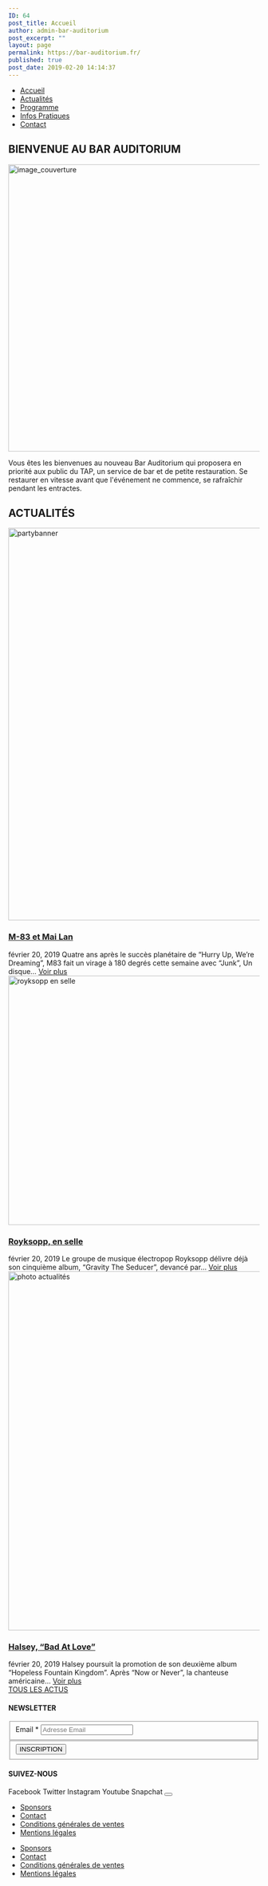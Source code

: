 ```yaml
---
ID: 64
post_title: Accueil
author: admin-bar-auditorium
post_excerpt: ""
layout: page
permalink: https://bar-auditorium.fr/
published: true
post_date: 2019-02-20 14:14:37
---
```

<nav id="elementor-navigation" role="navigation" aria-label="Elementor Menu">
<ul id="elementor-navmenu">
 	<li><a href="https://bar-auditorium.fr/">Accueil</a></li>
 	<li><a href="https://bar-auditorium.fr/actualites/">Actualités</a></li>
 	<li><a href="https://bar-auditorium.fr/programmes/artistes/">Programme</a></li>
 	<li><a href="https://bar-auditorium.fr/infos-pratiques/">Infos Pratiques</a></li>
 	<li><a href="https://bar-auditorium.fr/contact/">Contact</a></li>
</ul>
</nav>
<h2>BIENVENUE AU BAR AUDITORIUM</h2>
<img src="https://bar-auditorium.fr/wp-content/uploads/2019/02/banblue-1024x576.jpg" sizes="(max-width: 1024px) 100vw, 1024px" srcset="https://bar-auditorium.fr/wp-content/uploads/2019/02/banblue-1024x576.jpg 1024w, https://bar-auditorium.fr/wp-content/uploads/2019/02/banblue-300x169.jpg 300w, https://bar-auditorium.fr/wp-content/uploads/2019/02/banblue-768x432.jpg 768w, https://bar-auditorium.fr/wp-content/uploads/2019/02/banblue-1568x882.jpg 1568w" alt="image_couverture" width="1024" height="576" />

Vous êtes les bienvenues au nouveau Bar Auditorium qui proposera en priorité aux public du TAP, un service de bar et de petite
restauration. Se restaurer en vitesse avant que l'événement ne commence, se rafraîchir pendant les
entractes.
<h2>ACTUALITÉS</h2>
<article><a title="M-83 et Mai Lan" href="https://bar-auditorium.fr/m-83-et-mai-lan-prets-a-danser/">
<img src="https://bar-auditorium.fr/wp-content/uploads/2019/02/partybanner.jpg" sizes="(max-width: 1270px) 100vw, 1270px" srcset="https://bar-auditorium.fr/wp-content/uploads/2019/02/partybanner.jpg 1270w, https://bar-auditorium.fr/wp-content/uploads/2019/02/partybanner-300x186.jpg 300w, https://bar-auditorium.fr/wp-content/uploads/2019/02/partybanner-768x476.jpg 768w, https://bar-auditorium.fr/wp-content/uploads/2019/02/partybanner-1024x635.jpg 1024w" alt="partybanner" width="1270" height="787" /> </a>
<h3><a title="M-83 et Mai Lan" href="https://bar-auditorium.fr/m-83-et-mai-lan-prets-a-danser/">
M-83 et Mai Lan </a></h3>
février 20, 2019
Quatre ans après le succès planétaire de “Hurry Up, We’re Dreaming”, M83 fait un virage à 180 degrés cette semaine avec “Junk”, Un disque…
<a title="Voir plus" href="https://bar-auditorium.fr/m-83-et-mai-lan-prets-a-danser/">Voir plus</a>
<!-- .obfx-grid-col-content -->

</article>
<article><a title="Royksopp, en selle" href="https://bar-auditorium.fr/royksopp-en-selle/">
</a><a href="https://bar-auditorium.fr/royksopp-en-selle/"><img class="alignnone" src="https://bar-auditorium.fr/wp-content/uploads/2019/02/Röyksopp-1.jpg" sizes="(max-width: 759px) 100vw, 759px" srcset="https://bar-auditorium.fr/wp-content/uploads/2019/02/Röyksopp-1.jpg 759w, https://bar-auditorium.fr/wp-content/uploads/2019/02/Röyksopp-1-300x198.jpg 300w" alt="royksopp en selle" width="759" height="500" /></a>
<h3><a title="Royksopp, en selle" href="https://bar-auditorium.fr/royksopp-en-selle/">
Royksopp, en selle </a></h3>
février 20, 2019
Le groupe de musique électropop Royksopp délivre déjà son cinquième album, “Gravity The Seducer”, devancé par…
<a title="Voir plus" href="https://bar-auditorium.fr/royksopp-en-selle/">Voir plus</a>
<!-- .obfx-grid-col-content -->

</article>
<article><a title="Halsey, “Bad At Love”" href="https://bar-auditorium.fr/halsey-bad-at-love/">
</a><a href="https://bar-auditorium.fr/halsey-bad-at-love/"><img class="alignnone" src="https://bar-auditorium.fr/wp-content/uploads/2019/02/photo-1505842465776-3b4953ca4f44.jpg" sizes="(max-width: 1080px) 100vw, 1080px" srcset="https://bar-auditorium.fr/wp-content/uploads/2019/02/photo-1505842465776-3b4953ca4f44.jpg 1080w, https://bar-auditorium.fr/wp-content/uploads/2019/02/photo-1505842465776-3b4953ca4f44-300x200.jpg 300w, https://bar-auditorium.fr/wp-content/uploads/2019/02/photo-1505842465776-3b4953ca4f44-768x512.jpg 768w, https://bar-auditorium.fr/wp-content/uploads/2019/02/photo-1505842465776-3b4953ca4f44-1024x683.jpg 1024w" alt="photo actualités" width="1080" height="720" /></a>
<h3><a title="Halsey, “Bad At Love”" href="https://bar-auditorium.fr/halsey-bad-at-love/">
Halsey, “Bad At Love” </a></h3>
février 20, 2019
Halsey poursuit la promotion de son deuxième album “Hopeless Fountain Kingdom”. Après “Now or Never”, la chanteuse américaine…
<a title="Voir plus" href="https://bar-auditorium.fr/halsey-bad-at-love/">Voir plus</a>
<!-- .obfx-grid-col-content -->

</article><!-- .obfx-grid-container --><!-- .obfx-grid -->
<a role="button" href="https://bar-auditorium.fr/actualites/">
TOUS LES ACTUS
</a>
<h4>NEWSLETTER</h4>
<form id="content-form-3e35599" action="https://bar-auditorium.fr/wp-admin/admin-post.php" method="post" name="content-form-3e35599"><input id="_wpnonce_newsletter" name="_wpnonce_newsletter" type="hidden" value="fcaa6aa6fc" /><input name="_wp_http_referer" type="hidden" value="/wp-admin/admin-ajax.php" /><input name="action" type="hidden" value="content_form_submit" /><input name="form-type" type="hidden" value="newsletter" /><input name="form-builder" type="hidden" value="elementor" /><input name="post-id" type="hidden" value="71" /><input name="form-id" type="hidden" value="3e35599" />
<fieldset><label for="data[3e35599][email]">
Email * </label>
<input id="data[3e35599][email]" name="data[3e35599][email]" required="required" type="text" placeholder="Adresse Email" /></fieldset>
<fieldset><button name="submit" type="submit" value="submit-newsletter-3e35599">
INSCRIPTION </button></fieldset>
</form>
<h4>SUIVEZ-NOUS</h4>
<a target="_blank" rel="noopener noreferrer">
Facebook
</a>
<a target="_blank" rel="noopener noreferrer">
Twitter
</a>
<a target="_blank" rel="noopener noreferrer">
Instagram
</a>
<a target="_blank" rel="noopener noreferrer">
Youtube
</a>
<a target="_blank" rel="noopener noreferrer">
Snapchat
</a>
<button id="elementor-menu-toggle"></button>

<nav id="elementor-navigation" role="navigation" aria-label="Elementor Menu">
<ul id="elementor-navmenu">
 	<li><a href="https://bar-auditorium.fr/sponsors/">Sponsors</a></li>
 	<li><a href="https://bar-auditorium.fr/contact/">Contact</a></li>
 	<li><a href="https://bar-auditorium.fr/conditions-generales-de-ventes/">Conditions générales de ventes</a></li>
 	<li><a href="https://bar-auditorium.fr/mentions-legales/">Mentions légales</a></li>
</ul>
</nav>

<nav id="cbp-hsmenu-wrapper">
<ul id="mega-menu">
 	<li><a href="https://bar-auditorium.fr/sponsors/">Sponsors</a></li>
 	<li><a href="https://bar-auditorium.fr/contact/">Contact</a></li>
 	<li><a href="https://bar-auditorium.fr/conditions-generales-de-ventes/">Conditions générales de ventes</a></li>
 	<li><a href="https://bar-auditorium.fr/mentions-legales/">Mentions légales</a></li>
</ul>
</nav>
